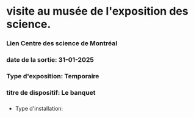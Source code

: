 # visite au musée de l'exposition des science.
### Lien Centre des science de Montréal
### date de la sortie: 31-01-2025
### Type d'exposition: Temporaire
### titre de dispositif: Le banquet 
###
###


- Type d'installation: 

